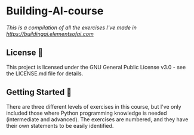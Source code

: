 # Building-AI-course
_This is a compilation of all the exercises I've made in https://buildingai.elementsofai.com_


## License 📄

This project is licensed under the GNU General Public License v3.0 - see the LICENSE.md file for details.


## Getting Started 🚀

There are three different levels of exercises in this course, but I've only included those where Python programming knowledge is needed (intermediate and advanced). 
The exercises are numbered, and they have their own statements to be easily identified.







